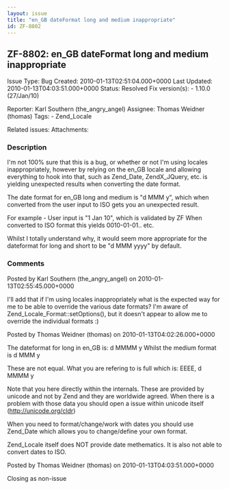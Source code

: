 ```yaml
---
layout: issue
title: "en_GB dateFormat long and medium inappropriate"
id: ZF-8802
---
```


ZF-8802: en\_GB dateFormat long and medium inappropriate
--------------------------------------------------------

 Issue Type: Bug Created: 2010-01-13T02:51:04.000+0000 Last Updated: 2010-01-13T04:03:51.000+0000 Status: Resolved Fix version(s): - 1.10.0 (27/Jan/10)
 
 Reporter:  Karl Southern (the\_angry\_angel)  Assignee:  Thomas Weidner (thomas)  Tags: - Zend\_Locale
 
 Related issues: 
 Attachments: 
### Description

I'm not 100% sure that this is a bug, or whether or not I'm using locales inappropriately, however by relying on the en\_GB locale and allowing everything to hook into that, such as Zend\_Date, ZendX\_JQuery, etc. is yielding unexpected results when converting the date format.

The date format for en\_GB long and medium is "d MMM y", which when converted from the user input to ISO gets you an unexpected result.

For example - User input is "1 Jan 10", which is validated by ZF When converted to ISO format this yields 0010-01-01.. etc.

Whilst I totally understand why, it would seem more appropriate for the dateformat for long and short to be "d MMM yyyy" by default.

 

 

### Comments

Posted by Karl Southern (the\_angry\_angel) on 2010-01-13T02:55:45.000+0000

I'll add that if I'm using locales inappropriately what is the expected way for me to be able to override the various date formats? I'm aware of Zend\_Locale\_Format::setOptions(), but it doesn't appear to allow me to override the individual formats :)

 

 

Posted by Thomas Weidner (thomas) on 2010-01-13T04:02:26.000+0000

The dateformat for long in en\_GB is: d MMMM y Whilst the medium format is d MMM y

These are not equal. What you are refering to is full which is: EEEE, d MMMM y

Note that you here directly within the internals. These are provided by unicode and not by Zend and they are worldwide agreed. When there is a problem with those data you should open a issue within unicode itself (<http://unicode.org/cldr>)

When you need to format/change/work with dates you should use Zend\_Date which allows you to change/define your own format.

Zend\_Locale itself does NOT provide date methematics. It is also not able to convert dates to ISO.

 

 

Posted by Thomas Weidner (thomas) on 2010-01-13T04:03:51.000+0000

Closing as non-issue

 

 